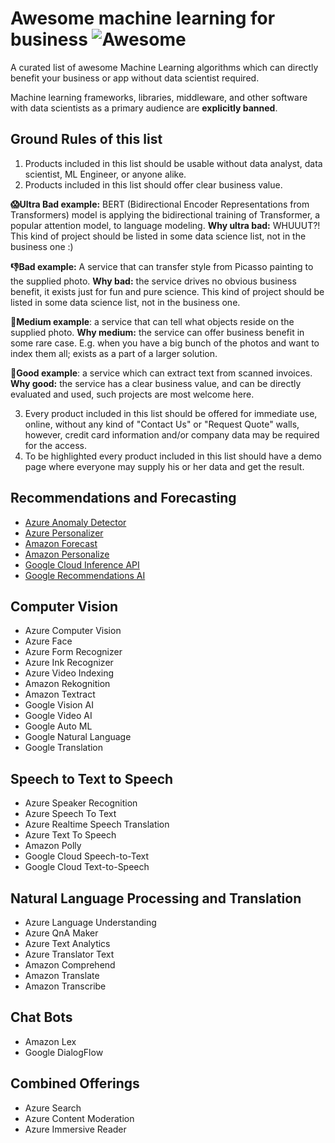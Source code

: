 # Awesome machine learning for business ![Awesome](https://cdn.rawgit.com/sindresorhus/awesome/d7305f38d29fed78fa85652e3a63e154dd8e8829/media/badge.svg)

A curated list of awesome Machine Learning algorithms which can directly benefit your business or app without data scientist required.

Machine learning frameworks, libraries, middleware, and other software with data scientists as a primary audience are **explicitly banned**.

## Ground Rules of this list

1. Products included in this list should be usable without data analyst, data scientist, ML Engineer, or anyone alike.
2. Products included in this list should offer clear business value.

**😱Ultra Bad example:** BERT (Bidirectional Encoder Representations from Transformers) model is applying the bidirectional training of Transformer, a popular attention model, to language modeling. **Why ultra bad:** WHUUUT?! This kind of project should be listed in some data science list, not in the business one :)

**👎Bad example:** A service that can transfer style from Picasso painting to the supplied photo. **Why bad:** the service drives no obvious business benefit, it exists just for fun and pure science. This kind of project should be listed in some data science list, not in the business one.

**🤞Medium example**: a service that can tell what objects reside on the supplied photo. **Why medium:** the service can offer business benefit in some rare case. E.g. when you have a big bunch of the photos and want to index them all; exists as a part of a larger solution.

**💪Good example**: a service which can extract text from scanned invoices. **Why good:** the service has a clear business value, and can be directly evaluated and used, such projects are most welcome here.

3. Every product included in this list should be offered for immediate use, online, without any kind of "Contact Us" or "Request Quote" walls, however, credit card information and/or company data may be required for the access.
4. To be highlighted every product included in this list should have a demo page where everyone may supply his or her data and get the result.

## Recommendations and Forecasting

- [Azure Anomaly Detector](https://azure.microsoft.com/en-us/services/cognitive-services/anomaly-detector/)
- [Azure Personalizer](https://azure.microsoft.com/en-us/services/cognitive-services/personalizer/)
- [Amazon Forecast](https://aws.amazon.com/forecast/)
- [Amazon Personalize](https://aws.amazon.com/personalize/)
- [Google Cloud Inference API](https://cloud.google.com/inference/)
- [Google Recommendations AI](https://cloud.google.com/recommendations/)


## Computer Vision

- Azure Computer Vision
- Azure Face
- Azure Form Recognizer
- Azure Ink Recognizer
- Azure Video Indexing
- Amazon Rekognition
- Amazon Textract
- Google Vision AI
- Google Video AI
- Google Auto ML
- Google Natural Language
- Google Translation

## Speech to Text to Speech

- Azure Speaker Recognition
- Azure Speech To Text
- Azure Realtime Speech Translation
- Azure Text To Speech
- Amazon Polly
- Google Cloud Speech-to-Text
- Google Cloud Text-to-Speech


## Natural Language Processing and Translation

- Azure Language Understanding
- Azure QnA Maker
- Azure Text Analytics
- Azure Translator Text
- Amazon Comprehend
- Amazon Translate 
- Amazon Transcribe


## Chat Bots

- Amazon Lex
- Google DialogFlow 

## Combined Offerings

- Azure Search
- Azure Content Moderation
- Azure Immersive Reader
